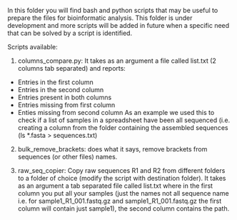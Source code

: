 In this folder you will find bash and python scripts that may be useful to prepare the files for bioinformatic analysis. This folder is under development and more scripts will be added in future when a specific need that can be solved by a script is identified.

Scripts available:

1) columns_compare.py: It takes as an argument a file called list.txt (2 columns tab separated) and reports:
 - Entries in the first column
 - Entries in the second column
 - Entries present in both columns
 - Entries missing from first column
 - Enties missing from second column
 As an example we used this to check if a list of samples in a spreadsheet have been all sequenced (i.e. creating a column from the folder containing the assembled sequences (ls *.fasta > sequences.txt)

2) bulk_remove_brackets: does what it says, remove brackets from sequences (or other files) names.

3) raw_seq_copier: Copy raw sequences R1 and R2 from different folders to a folder of choice (modify the script with destination folder). It takes as an argument a tab separated file called list.txt where in the first column you put all your samples (just the names not all sequence name i.e. for sample1_R1_001.fastq.gz and sample1_R1_001.fastq.gz the first column will contain just sample1), the second column contains the path.
